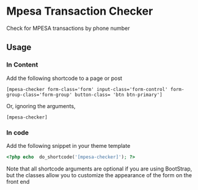# Mpesa Transaction Checker
Check for MPESA transactions by phone number

## Usage
### In Content
Add the following shortcode to a page or post

`[mpesa-checker form-class='form' input-class='form-control' form-group-class='form-group' button-class= 'btn btn-primary']`

Or, ignoring the arguments,

`[mpesa-checker]`

### In code
Add the following snippet in your theme template
```php
<?php echo  do_shortcode('[mpesa-checker]'); ?>
```

Note that all shortcode arguments are optional if you are using BootStrap, but the classes allow you to customize the appearance of the form on the front end
